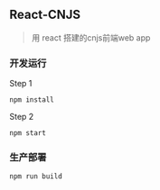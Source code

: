 ## React-CNJS

> 用 react 搭建的cnjs前端web app

### 开发运行
Step 1
```
npm install
```

Step 2
```
npm start
```

### 生产部署
```
npm run build
```
